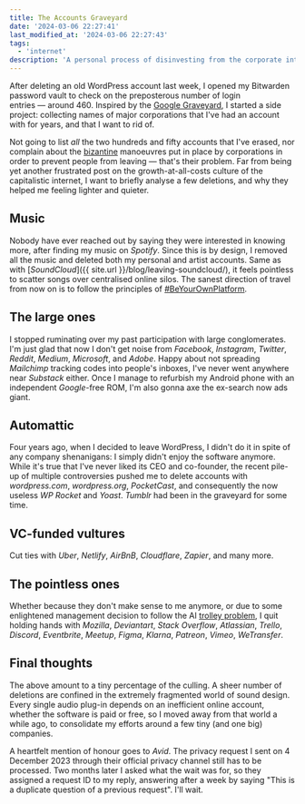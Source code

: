 ```yaml
---
title: The Accounts Graveyard
date: '2024-03-06 22:27:41'
last_modified_at: '2024-03-06 22:27:43'
tags:
  - 'internet'
description: 'A personal process of disinvesting from the corporate internet, started last year, is speeding up considerably in 2024. It’s fuelled by a desire of reducing digital noise, and severing my contacts with a tech world that isn’t appealing anymore.'
---
```

After deleting an old WordPress account last week, I opened my Bitwarden password vault to check on the preposterous number of login entries&nbsp;—&nbsp;around 460. Inspired by the [Google Graveyard](https://killedbygoogle.com), I started a side project: collecting names of major corporations that I've had an account with for years, and that I want to rid of.

Not going to list _all_ the two hundreds and fifty accounts that I've erased, nor complain about the [bizantine](https://dictionary.cambridge.org/dictionary/english/byzantine) manoeuvres put in place by corporations in order to prevent people from leaving — that's their problem. Far from being yet another frustrated post on the growth-at-all-costs culture of the capitalistic internet, I want to briefly analyse a few deletions, and why they helped me feeling lighter and quieter.

## Music

Nobody have ever reached out by saying they were interested in knowing more, after finding my music on _Spotify_. Since this is by design, I removed all the music and deleted both my personal and artist accounts. Same as with [_SoundCloud_]({{ site.url }}/blog/leaving-soundcloud/), it feels pointless to scatter songs over centralised online silos. The sanest direction of travel from now on is to follow the principles of [#BeYourOwnPlatform](https://beyourownplatform.site).

## The large ones

I stopped ruminating over my past participation with large conglomerates. I'm just glad that now I don't get noise from _Facebook_, _Instagram_, _Twitter_, _Reddit_, _Medium_, _Microsoft_, and _Adobe_. Happy about not spreading _Mailchimp_ tracking codes into people's inboxes, I've never went anywhere near _Substack_ either. Once I manage to refurbish my Android phone with an independent _Google_-free ROM, I'm also gonna axe the ex-search now ads giant.

## Automattic

Four years ago, when I decided to leave WordPress, I didn't do it in spite of any company shenanigans: I simply didn't enjoy the software anymore. While it's true that I've never liked its CEO and co-founder, the recent pile-up of multiple controversies pushed me to delete accounts with _wordpress.com_, _wordpress.org_, _PocketCast_, and consequently the now useless _WP Rocket_ and _Yoast_. _Tumblr_ had been in the graveyard for some time.

## VC-funded vultures

Cut ties with _Uber_, _Netlify_, _AirBnB_, _Cloudflare_, _Zapier_, and many more.

## The pointless ones

Whether because they don't make sense to me anymore, or due to some enlightened management decision to follow the AI [trolley problem](https://en.wikipedia.org/wiki/Trolley_problem), I quit holding hands with _Mozilla_, _Deviantart_, _Stack Overflow_, _Atlassian_, _Trello_, _Discord_, _Eventbrite_, _Meetup_, _Figma_, _Klarna_, _Patreon_, _Vimeo_, _WeTransfer_.

## Final thoughts

The above amount to a tiny percentage of the culling. A sheer number of deletions are confined in the extremely fragmented world of sound design. Every single audio plug-in depends on an inefficient online account, whether the software is paid or free, so I moved away from that world a while ago, to consolidate my efforts around a few tiny (and one big) companies.

A heartfelt mention of honour goes to _Avid_. The privacy request I sent on 4 December 2023 through their official privacy channel still has to be processed. Two months later I asked what the wait was for, so they assigned a request ID to my reply, answering after a week by saying "This is a duplicate question of a previous request". I'll wait.